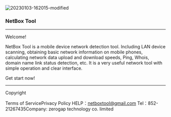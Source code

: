 ![20230103-162015-modified](https://user-images.githubusercontent.com/122014321/210755286-951e4435-b261-4f64-9657-cc8733a38757.png)

### NetBox Tool
---

Welcome!


NetBox Tool is a mobile device network detection tool. Including LAN device scanning, obtaining basic network information on mobile phones, calculating network data upload and download speeds, Ping, Whois, domain name link status detection, etc. It is a very useful network tool with simple operation and clear interface.

Get start now!


---
Copyright

Terms of ServicePrivacy Policy HELP：netboxtool@gmail.com Tel：852-21267435Company: zerogap technology co. limited
